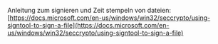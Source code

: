 Anleitung zum signieren und Zeit stempeln von dateien: [https://docs.microsoft.com/en-us/windows/win32/seccrypto/using-signtool-to-sign-a-file](https://docs.microsoft.com/en-us/windows/win32/seccrypto/using-signtool-to-sign-a-file)
